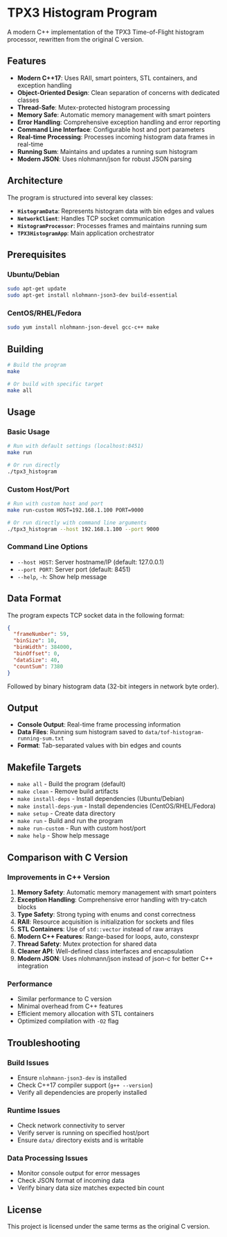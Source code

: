 # TPX3 Histogram Program

A modern C++ implementation of the TPX3 Time-of-Flight histogram processor, rewritten from the original C version.

## Features

- **Modern C++17**: Uses RAII, smart pointers, STL containers, and exception handling
- **Object-Oriented Design**: Clean separation of concerns with dedicated classes
- **Thread-Safe**: Mutex-protected histogram processing
- **Memory Safe**: Automatic memory management with smart pointers
- **Error Handling**: Comprehensive exception handling and error reporting
- **Command Line Interface**: Configurable host and port parameters
- **Real-time Processing**: Processes incoming histogram data frames in real-time
- **Running Sum**: Maintains and updates a running sum histogram
- **Modern JSON**: Uses nlohmann/json for robust JSON parsing

## Architecture

The program is structured into several key classes:

- **`HistogramData`**: Represents histogram data with bin edges and values
- **`NetworkClient`**: Handles TCP socket communication
- **`HistogramProcessor`**: Processes frames and maintains running sum
- **`TPX3HistogramApp`**: Main application orchestrator

## Prerequisites

### Ubuntu/Debian
```bash
sudo apt-get update
sudo apt-get install nlohmann-json3-dev build-essential
```

### CentOS/RHEL/Fedora
```bash
sudo yum install nlohmann-json-devel gcc-c++ make
```

## Building

```bash
# Build the program
make

# Or build with specific target
make all
```

## Usage

### Basic Usage
```bash
# Run with default settings (localhost:8451)
make run

# Or run directly
./tpx3_histogram
```

### Custom Host/Port
```bash
# Run with custom host and port
make run-custom HOST=192.168.1.100 PORT=9000

# Or run directly with command line arguments
./tpx3_histogram --host 192.168.1.100 --port 9000
```

### Command Line Options
- `--host HOST`: Server hostname/IP (default: 127.0.0.1)
- `--port PORT`: Server port (default: 8451)
- `--help`, `-h`: Show help message

## Data Format

The program expects TCP socket data in the following format:

```json
{
  "frameNumber": 59,
  "binSize": 10,
  "binWidth": 384000,
  "binOffset": 0,
  "dataSize": 40,
  "countSum": 7380
}
```

Followed by binary histogram data (32-bit integers in network byte order).

## Output

- **Console Output**: Real-time frame processing information
- **Data Files**: Running sum histogram saved to `data/tof-histogram-running-sum.txt`
- **Format**: Tab-separated values with bin edges and counts

## Makefile Targets

- `make all` - Build the program (default)
- `make clean` - Remove build artifacts
- `make install-deps` - Install dependencies (Ubuntu/Debian)
- `make install-deps-yum` - Install dependencies (CentOS/RHEL/Fedora)
- `make setup` - Create data directory
- `make run` - Build and run the program
- `make run-custom` - Run with custom host/port
- `make help` - Show help message

## Comparison with C Version

### Improvements in C++ Version

1. **Memory Safety**: Automatic memory management with smart pointers
2. **Exception Handling**: Comprehensive error handling with try-catch blocks
3. **Type Safety**: Strong typing with enums and const correctness
4. **RAII**: Resource acquisition is initialization for sockets and files
5. **STL Containers**: Use of `std::vector` instead of raw arrays
6. **Modern C++ Features**: Range-based for loops, auto, constexpr
7. **Thread Safety**: Mutex protection for shared data
8. **Cleaner API**: Well-defined class interfaces and encapsulation
9. **Modern JSON**: Uses nlohmann/json instead of json-c for better C++ integration

### Performance

- Similar performance to C version
- Minimal overhead from C++ features
- Efficient memory allocation with STL containers
- Optimized compilation with `-O2` flag

## Troubleshooting

### Build Issues
- Ensure `nlohmann-json3-dev` is installed
- Check C++17 compiler support (`g++ --version`)
- Verify all dependencies are properly installed

### Runtime Issues
- Check network connectivity to server
- Verify server is running on specified host/port
- Ensure `data/` directory exists and is writable

### Data Processing Issues
- Monitor console output for error messages
- Check JSON format of incoming data
- Verify binary data size matches expected bin count

## License

This project is licensed under the same terms as the original C version.